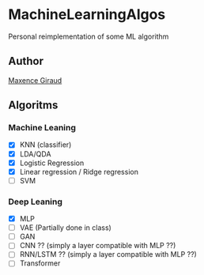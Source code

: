# MachineLearningAlgos
Personal reimplementation of some ML algorithm

## Author
[Maxence Giraud](https://github.com/MaxenceGiraud/)

## Algoritms

### Machine Leaning
- [x] KNN (classifier)
- [x] LDA/QDA
- [x] Logistic Regression 
- [x] Linear regression / Ridge regression
- [ ] SVM
### Deep Leaning
- [x] MLP
- [ ] VAE (Partially done in class)
- [ ] GAN 
- [ ] CNN ?? (simply a layer compatible with MLP ??)
- [ ] RNN/LSTM ?? (simply a layer compatible with MLP ??)
- [ ] Transformer
